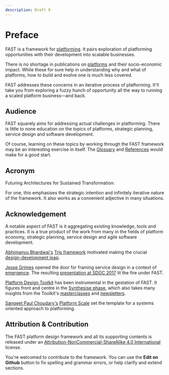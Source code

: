 ```yaml
---
description: Draft 9
---
```


# Preface

FAST is a framework for [platforming](appendix/glossary.md#p). It pairs exploration of platforming opportunities with their development into scalable businesses.

There is no shortage in publications on [platforms](appendix/glossary.md#p) and their socio-economic impact. While these for sure help in understanding why and what of platforms, how to build and evolve one is much less covered.

FAST addresses these concerns in an iterative process of platforming. It'll take you from exploring a fuzzy hunch of opportunity all the way to running a scaled platform business—and back.

## Audience

FAST squarely aims for addressing actual challenges in platforming. There is little to none education on the topics of platforms, strategic planning, service design and software development.

Of course, learning on these topics by working through the FAST framework may be an interesting exercise in itself. The [Glossary](appendix/glossary.md) and [References](appendix/references.md) would make for a good start.

## Acronym

Futuring Architectures for Sustained Transformation.

For one, this emphasises the strategic intention and infinitely iterative nature of the framework. It also works as a convenient adjective in many situations.

## Acknowledgement

A notable aspect of FAST is it aggregating existing knowledge, tools and practices. It is a true product of the work from many in the fields of platform economy, strategic planning, service design and agile software development. 

[Abhimanyu Bhardwaj's](https://www.linkedin.com/in/bhardwajabhimanyu/) [Tris framework](https://www.linkedin.com/pulse/how-i-plan-save-design-thinking-abhimanyu-bhardwaj/) motivated making the crucial [design-development leap](design-process/phases.md).

[Jesse Grimes](https://www.linkedin.com/in/jessegrimes/) opened the door for framing service design in a context of [emergence](https://design.platforminteraction.com/appendix/glossary/e). The resulting [presentation at SDGC 2017](https://speakerdeck.com/absynthmind/platform-ecosystems-designing-for-potential-sdgc-2017) lit the fire under FAST.

[Platform Design Toolkit](https://platformdesigntoolkit.com/) has been instrumental in the gestation of FAST. It figures front and centre in the [Synthesise phase](design-phases/synthesise/), which also takes many insights from the Toolkit's [masterclasses](https://platformdesigntoolkit.com/public-masterclass/) and [newsletters](https://us11.campaign-archive.com/home/?u=e272a9d50c52efb331777c60a&id=b0460ae881).

[Sangeet Paul Choudary's](https://www.linkedin.com/in/sangeetpaul/) [Platform Scale](https://www.amazon.com/Platform-Scale-emerging-business-investment-ebook/dp/B015FAOKJ6) set the template for a systems oriented approach to platforming.

## Attribution & Contribution

The FAST platform design framework and all its supporting contents is released under an [Attribution-NonCommercial-ShareAlike 4.0 International](https://creativecommons.org/licenses/by-nc-sa/4.0/) license.

You're welcomed to contribute to the framework. You can use the **Edit on Github** button to fix spelling and grammar errors, or help clarify and extend sections.

